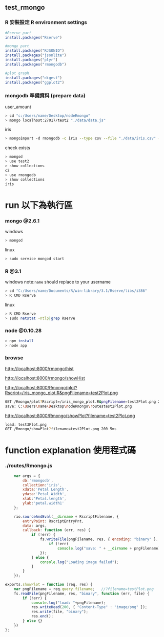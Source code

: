 test_rmongo
-----

### R 安裝設定  R environment settings

```R
#Rserve part
install.packages("Rserve")

#mongo part
install.packages("RJSONIO")
install.packages("jsonlite")
install.packages("plyr")
install.packages("rmongodb")

#plot graph
install.packages("digest")
install.packages("ggplot2")
```

### mongodb 準備資料 (prepare data)
user_amount
```bash
> cd "c:/Users/name/Desktop/nodeRmongo"
> mongo localhost:27017/test2 "./data/data.js"
```
iris
```bash
> mongoimport -d rmongodb -c iris --type csv --file "./data/iris.csv" --headerline
```
check exists
```bash
> mongod
> use test2
> show collections
c2
> use rmongodb
> show collections
iris
```

# 
# run 以下為執行區
### mongo @2.6.1

windows
```bash
> mongod
```

linux
```bash
> sudo service mongod start
```

### R @3.1

windows
note:`name` should replace to your username
```bash
> cd "C:/Users/name/Documents/R/win-library/3.1/Rserve/libs/i386"
> R CMD Rserve
```

linux
```bash
> R CMD Rserve
> sudo netstat -ntlp|grep Rserve
```

### node @0.10.28

```bash
> npm install
> node app
```


### browse

 [http://localhost:8000/rmongo/hist](http://localhost:8000/rmongo/hist)
 
 [http://localhost:8000/rmongo/showHist](http://localhost:8000/rmongo/showHist)
 
 [http://localhost:8000/Rmongo/plot?Rscript=/iris_mongo_plot.R&pngFilename=test2Plot.png](http://localhost:8000/Rmongo/plot?Rscript=/iris_mongo_plot.R&pngFilename=test2Plot.png)
 
 ```bash
 GET /Rmongo/plot?Rscript=/iris_mongo_plot.R&pngFilename=test2Plot.png 200 4ms
 save: C:\Users\name\Desktop\nodeRmongo\routestest2Plot.png
 ```
 
 [http://localhost:8000/Rmongo/showPlot?filename=test2Plot.png](http://localhost:8000/Rmongo/showPlot?filename=test2Plot.png)
 
 ```bash
load: test3Plot.png
GET /Rmongo/showPlot?filename=test2Plot.png 200 5ms
 ```
 
# function explanation 使用程式碼
### ./routes/Rmongo.js

```js
	var args = {
		db:'rmongodb',
		collection:'iris',
		xdata:'Petal Length',
		ydata:'Petal Width',
		xlab:'Petal.length',
		ylab:'petal.width1'
	};
```
```js
    rio.sourceAndEval(__dirname + RscriptFilename, {
        entryPoint: RscriptEntryPnt,
		data: args,
        callback: function (err, res) {
			if (!err) {
				fs.writeFile(pngFilename, res, { encoding: "binary" }, function (err) {
					if (!err) 
						console.log("save: " + __dirname + pngFilename);
				});
			} else {
				console.log("Loading image failed");
			}
		}
    });
```
```js
exports.showPlot = function (req, res) {
	var pngFilename = req.query.filename;	//?filename=testPlot.png	//var pngFilename = "testPlot.png"; 
	fs.readFile(pngFilename, res, "binary", function (err, file) {
		if (!err) {
			console.log("load: "+pngFilename);
			res.writeHead(200, { "Content-Type" : "image/png" });
			res.write(file, "binary");
			res.end();
		} else {}
	})
};
```
